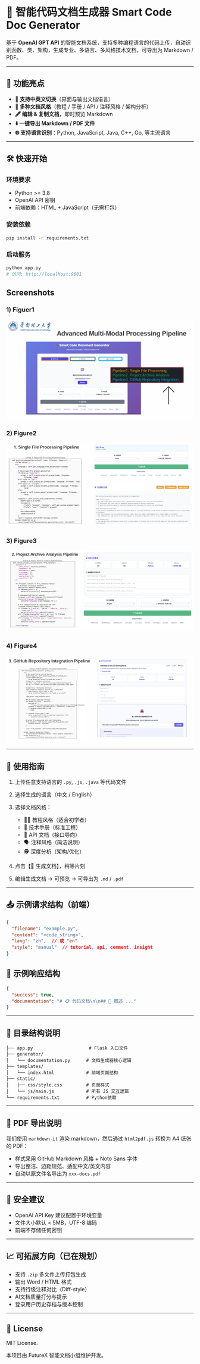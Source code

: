 # 🧠 智能代码文档生成器 Smart Code Doc Generator

基于 **OpenAI GPT API** 的智能文档系统，支持多种编程语言的代码上传，自动识别函数、类、架构，生成专业、多语言、多风格技术文档，可导出为 Markdown / PDF。

---

## 🚀 功能亮点

* **📘 支持中英文切换**（界面与输出文档语言）
* **🎨 多种文档风格**（教程 / 手册 / API / 注释风格 / 架构分析）
* **🖋 编辑 & 复制文档**，即时预览 Markdown
* **⬇️ 一键导出 Markdown / PDF 文件**
* **🌐 支持语言识别**：Python, JavaScript, Java, C++, Go, 等主流语言

---

## 🛠️ 快速开始

### 环境要求

* Python >= 3.8
* OpenAI API 密钥
* 前端依赖：HTML + JavaScript（无需打包）

### 安装依赖

```bash
pip install -r requirements.txt
```

### 启动服务

```bash
python app.py
# 访问: http://localhost:9001
```
## Screenshots

### 1) Figuer1
![WebPage](Screenshots/图片1.png)

### 2) Figure2
![WebPage](Screenshots/图片2.png)

### 3) Figure3
![WebPage](Screenshots/图片3.png)

### 4) Figure4
![WebPage](Screenshots/图片4.png)

---

## 🧪 使用指南

1. 上传任意支持语言的 `.py`, `.js`, `.java` 等代码文件
2. 选择生成的语言（中文 / English）
3. 选择文档风格：

   * 🧑‍🏫 教程风格（适合初学者）
   * 🧪 技术手册（标准工程）
   * 📜 API 文档（接口导向）
   * 🗣️ 注释风格（简洁说明）
   * 🕵️ 深度分析（架构/优化）
4. 点击【🔄 生成文档】，稍等片刻
5. 编辑生成文档 → 可预览 → 可导出为 `.md` / `.pdf`

---

## 📤 示例请求结构（前端）

```json
{
  "filename": "example.py",
  "content": "<code_string>",
  "lang": "zh",  // 或 "en"
  "style": "manual"  // tutorial, api, comment, insight
}
```

## 📄 示例响应结构

```json
{
  "success": true,
  "documentation": "# 📋 代码文档\n\n## 📖 概述 ..."
}
```

---

## 📂 目录结构说明

```
├── app.py                     # Flask 入口文件
├── generator/
│   └── documentation.py      # 文档生成器核心逻辑
├── templates/
│   └── index.html            # 前端页面结构
├── static/
│   ├── css/style.css         # 页面样式
│   └── js/main.js            # 所有 JS 交互逻辑
└── requirements.txt          # Python依赖
```

---

## 🧾 PDF 导出说明

我们使用 `markdown-it` 渲染 markdown，然后通过 `html2pdf.js` 转换为 A4 纸张的 PDF：

* 样式采用 GitHub Markdown 风格 + Noto Sans 字体
* 导出整洁、边距规范、适配中文/英文内容
* 自动以原文件名导出为 `xxx-docs.pdf`

---

## 🔐 安全建议

* OpenAI API Key 建议配置于环境变量
* 文件大小默认 < 5MB，UTF-8 编码
* 前端不存储任何密钥

---

## 📈 可拓展方向（已在规划）

* 支持 `.zip` 多文件上传打包生成
* 输出 Word / HTML 格式
* 支持行级注释对比（Diff-style）
* AI文档质量打分与提示
* 登录用户历史存档与版本控制

---

## 📄 License

MIT License.

本项目由 FutureX 智能文档小组维护开发。
